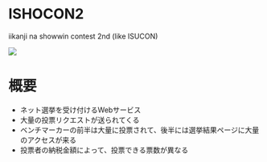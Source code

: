 # ISHOCON2
iikanji na showwin contest 2nd (like ISUCON)

![](https://github.com/showwin/ISHOCON2/blob/master/doc/images/top.png)

# 概要
* ネット選挙を受け付けるWebサービス
* 大量の投票リクエストが送られてくる
* ベンチマーカーの前半は大量に投票されて、後半には選挙結果ページに大量のアクセスが来る
* 投票者の納税金額によって、投票できる票数が異なる

